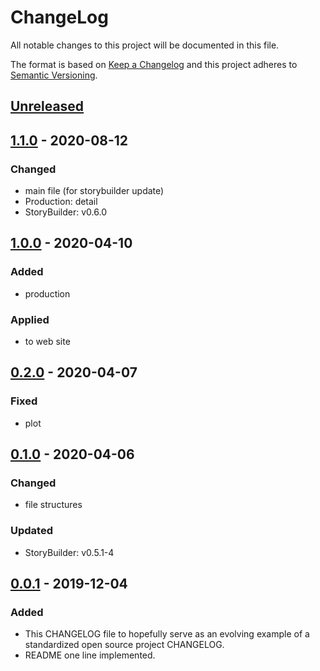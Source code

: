 # ChangeLog
All notable changes to this project will be documented in this file.

The format is based on [Keep a Changelog](http://keepachangelog.com/en/1.0.0/)
and this project adheres to [Semantic Versioning](http://semver.org/spec/v2.0.0.html).

## [Unreleased]

## [1.1.0] - 2020-08-12
### Changed
- main file (for storybuilder update)
- Production: detail
- StoryBuilder: v0.6.0

## [1.0.0] - 2020-04-10
### Added
- production
### Applied
- to web site

## [0.2.0] - 2020-04-07
### Fixed
- plot

## [0.1.0] - 2020-04-06
### Changed
- file structures
### Updated
- StoryBuilder: v0.5.1-4

## [0.0.1] - 2019-12-04
### Added
- This CHANGELOG file to hopefully serve as an evolving example of a standardized open source project CHANGELOG.
- README one line implemented.

[Unreleased]: https://github.com/My-Novel-Management/cblt205-walkstepcompare/v1.1.0...HEAD
[1.1.0]: https://github.com/My-Novel-Management/cblt205-walkstep/releases/v1.1.0
[1.0.0]: https://github.com/My-Novel-Management/cblt205-walkstep/releases/v1.0.0
[0.2.0]: https://github.com/My-Novel-Management/cblt205-walkstep/releases/v0.2.0
[0.1.0]: https://github.com/My-Novel-Management/cblt205-walkstep/releases/v0.1.0
[0.0.1]: https://github.com/My-Novel-Management/cblt205-walkstep/releases/v0.0.1
